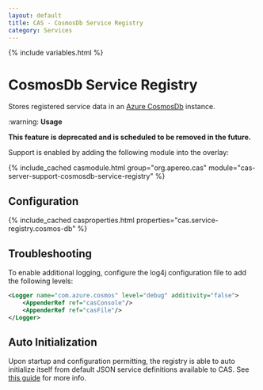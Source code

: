 ```yaml
---
layout: default
title: CAS - CosmosDb Service Registry
category: Services
---
```


{% include variables.html %}

# CosmosDb Service Registry

Stores registered service data in an [Azure CosmosDb](https://docs.microsoft.com/en-us/azure/cosmos-db/introduction) instance.

<div class="alert alert-warning">:warning: <strong>Usage</strong>
<p><strong>This feature is deprecated and is scheduled to be removed in the future.</strong></p>
</div>

Support is enabled by adding the following module into the overlay:

{% include_cached casmodule.html group="org.apereo.cas" module="cas-server-support-cosmosdb-service-registry" %}

## Configuration

{% include_cached casproperties.html properties="cas.service-registry.cosmos-db" %}

## Troubleshooting

To enable additional logging, configure the log4j configuration file to add the following levels:

```xml
<Logger name="com.azure.cosmos" level="debug" additivity="false">
    <AppenderRef ref="casConsole"/>
    <AppenderRef ref="casFile"/>
</Logger>
```

## Auto Initialization

Upon startup and configuration permitting, the registry is able to auto initialize 
itself from default JSON service definitions available to CAS. See [this guide](AutoInitialization-Service-Management.html) for more info.

